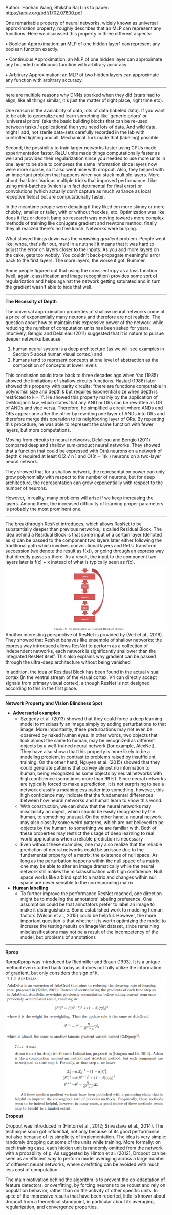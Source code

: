 Author: Haohan Wang, Bhiksha Raj
Link to paper: https://arxiv.org/pdf/1702.07800.pdf

One remarkable property of neural networks, widely known as universal approximation property, roughly describes that an MLP can represent any functions. Here we discussed this property in three different aspects: 

• Boolean Approximation: an MLP of one hidden layer1 can represent any boolean function exactly. 

• Continuous Approximation: an MLP of one hidden layer can approximate any bounded continuous function with arbitrary accuracy. 

• Arbitrary Approximation: an MLP of two hidden layers can approximate any function with arbitrary accuracy.

---

here are multiple reasons why DNNs sparked when they did (stars had to align, like all things similar, it's just the matter of right place, right time etc).

One reason is the availability of data, lots of data (labeled data). If you want to be able to generalize and learn something like 'generic priors' or 'universal priors' (aka the basic building blocks that can be re-used between tasks / applications) then you need lots of data. And wild data, might I add, not sterile data-sets carefully recorded in the lab with controlled lighting and all. Mechanical Turk made that (labeling) possible.

Second, the possibility to train larger networks faster using GPUs made experimentation faster. ReLU units made things computationally faster as well and provided their regularization since you needed to use more units in one layer to be able to compress the same information since layers now were more sparse, so it also went nice with dropout. Also, they helped with an important problem that happens when you stack multiple layers. More about that later. Various multiple tricks that improved performance. Like using mini-batches (which is in fact detrimental for final error) or convolutions (which actually don't capture as much variance as local receptive fields) but are computationally faster.

In the meantime people were debating if they liked em more skinny or more chubby, smaller or taller, with or without freckles, etc. Optimization was like does it fizz or does it bang so research was moving towards more complex methods of training like conjugate gradient and newtons method, finally they all realized there's no free lunch. Networks were burping.

What slowed things down was the *vanishing gradient* problem. People went like: whoa, that's far out, man! In a nutshell it means that it was hard to adjust the error on layers closer to the inputs. As you add more layers on the cake, gets too wobbly. You couldn't back-propagate meaningful error back to the first layers. The more layers, the worse it got. Bummer.

Some people figured out that using the cross-entropy as a loss function (well, again, classification and image recognition) provides some sort of regularization and helps against the network getting saturated and in turn the gradient wasn't able to hide that well.

---

**The Necessity of Depth**

The universal approximation properties of shallow neural networks come at a price of exponentially many neurons and therefore are not realistic. The question about how to maintain this expressive power of the network while reducing the number of computation units has been asked for years. Intuitively, Bengio and Delalleau (2011) suggested that it is nature to pursue deeper networks because 
1) human neural system is a deep architecture (as we will see examples in Section 5 about human visual cortex.) and 
2) humans tend to represent concepts at one level of abstraction as the composition of concepts at lower levels

This conclusion could trace back to three decades ago when Yao (1985) showed the limitations of shallow circuits functions. Hastad (1986) later showed this property with parity circuits: “there are functions computable in polynomial size and depth k but requires exponential size when depth is restricted to k − 1”. He showed this property mainly by the application of DeMorgan’s law, which states that any AND or ORs can be rewritten as OR of ANDs and vice versa. Therefore, he simplified a circuit where ANDs and ORs appear one after the other by rewriting one layer of ANDs into ORs and therefore merge this operation to its neighboring layer of ORs. By repeating this procedure, he was able to represent the same function with fewer layers, but more computations.

Moving from circuits to neural networks, Delalleau and Bengio (2011) compared deep and shallow sum-product neural networks. They showed that a function that could be expressed with O(n) neurons on a network of depth k required at least O(2 √ n ) and O((n − 1)k ) neurons on a two-layer neural network.

They showed that for a shallow network, the representation power can only grow polynomially with respect to the number of neurons, but for deep architecture, the representation can grow exponentially with respect to the number of neurons.

However, in reality, many problems will arise if we keep increasing the layers. Among them, the increased difficulty of learning proper parameters is probably the most prominent one.

---

The breakthrough ResNet introduces, which allows ResNet to be substantially deeper than previous networks, is called Residual Block. The idea behind a Residual Block is that some input of a certain layer (denoted as x) can be passed to the component two layers later either following the traditional path which involves convolutional layers and ReLU transform succession (we denote the result as f(x)), or going through an express way that directly passes x there. As a result, the input to the component two layers later is f(x) + x instead of what is typically seen as f(x).![Pasted image 20230920184810.png](../Images/Pasted%20image%2020230920184810.png)
Another interesting perspective of ResNet is provided by (Veit et al., 2016). They showed that ResNet behaves like ensemble of shallow networks: the express way introduced allows ResNet to perform as a collection of independent networks, each network is significantly shallower than the integrated ResNet itself. This also explains why gradient can be passed through the ultra-deep architecture without being vanished

In addition, the idea of Residual Block has been found in the actual visual cortex (In the ventral stream of the visual cortex, V4 can directly accept signals from primary visual cortex), although ResNet is not designed according to this in the first place.

---

**Network Property and Vision Blindness Spot**

- **Adversarial examples**
    - Szegedy et al. (2013) showed that they could force a deep learning model to misclassify an image simply by adding perturbations to that image. More importantly, these perturbations may not even be observed by naked human eyes. In other words, two objects that look almost the same to human, may be recognized as different objects by a well-trained neural network (for example, AlexNet). They have also shown that this property is more likely to be a modeling problem, in contrast to problems raised by insufficient training. On the other hand, Nguyen et al. (2015) showed that they could generate patterns that convey almost no information to human, being recognized as some objects by neural networks with high confidence (sometimes more than 99%). Since neural networks are typically forced to make a prediction, it is not surprising to see a network classify a meaningless patter into something, however, this high confidence may indicate that the fundamental differences between how neural networks and human learn to know this world.
    - With construction, we can show that the neural networks may misclassify an object, which should be easily recognized by the human, to something unusual. On the other hand, a neural network may also classify some weird patterns, which are not believed to be objects by the human, to something we are familiar with. Both of these properties may restrict the usage of deep learning to real world applications when a reliable prediction is necessary
    - Even without these examples, one may also realize that the reliable prediction of neural networks could be an issue due to the fundamental property of a matrix: the existence of null space. As long as the perturbation happens within the null space of a matrix, one may be able to alter an image dramatically while the neural network still makes the misclassification with high confidence. Null space works like a blind spot to a matrix and changes within null space are never sensible to the corresponding matrix
- **Human labelling**
    - To further improve the performance ResNet reached, one direction might be to modeling the annotators’ labeling preference. One assumption could be that annotators prefer to label an image to make it distinguishable. Some established work to modeling human factors (Wilson et al., 2015) could be helpful. However, the more important question is that whether it is worth optimizing the model to increase the testing results on ImageNet dataset, since remaining misclassifications may not be a result of the incompetency of the model, but problems of annotations

---

**Rprop**

RpropRprop was introduced by Riedmiller and Braun (1993). It is a unique method even studied
back today as it does not fully utilize the information of gradient, but only considers the
sign of it.![Pasted image 20230920184741.png](../Images/Pasted%20image%2020230920184741.png)
**Dropout**

Dropout was introduced in (Hinton et al., 2012; Srivastava et al., 2014). The technique soon got influential, not only because of its good performance but also because of its simplicity of implementation. The idea is very simple: randomly dropping out some of the units while training. More formally: on each training case, each hidden unit is randomly omitted from the network with a probability of p. As suggested by Hinton et al. (2012), Dropout can be seen as an efficient way to perform model averaging across a large number of different neural networks, where overfitting can be avoided with much less cost of computation.

The main motivation behind the algorithm is to prevent the co-adaptation of feature detectors, or
overfitting, by forcing neurons to be robust and rely on population behavior, rather than on the
activity of other specific units. In spite of the impressive results that have been reported, little is known about dropout from a theoretical standpoint, in particular about its averaging, regularization, and convergence properties.